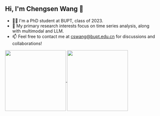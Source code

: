 ## Hi, I'm Chengsen Wang 👋

- 👨‍🎓 I'm a PhD student at BUPT, class of 2023.
- 🎯 My primary research interests focus on time series analysis, along with multimodal and LLM.
- 📫 Feel free to contact me at cswang@bupt.edu.cn for discussions and collaborations!

<a href="https://github.com/anuraghazra/github-readme-stats">
  <img height=200 align="center" src="https://github-readme-stats.vercel.app/api?username=ForestsKing&include_all_commits=true&show_icons=true&rank_icon=default&cache_seconds=1800" />
</a>

<a href="https://github.com/anuraghazra/convoychat">
  <img height=200 align="center" src="https://github-readme-stats.vercel.app/api/top-langs?username=ForestsKing&layout=compact&langs_count=8&card_width=320&size_weight=0.5&count_weight=1" />
</a>
